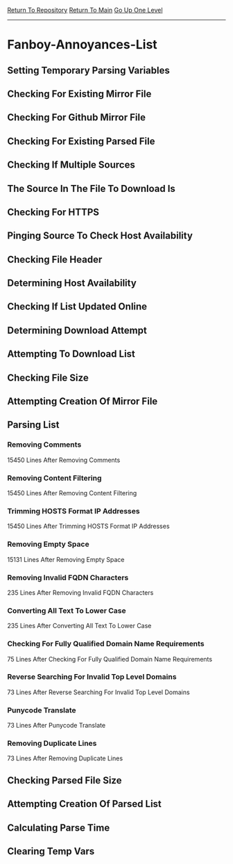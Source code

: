 [Return To Repository](https://github.com/bast69/piholeparser/)
[Return To Main](https://github.com/bast69/piholeparser/blob/master/RecentRunLogs/Mainlog.md)
[Go Up One Level](https://github.com/bast69/piholeparser/blob/master/RecentRunLogs/TopLevelScripts/30-Processing-External-Blacklists.md)
____________________________________
# Fanboy-Annoyances-List
## Setting Temporary Parsing Variables
## Checking For Existing Mirror File
## Checking For Github Mirror File
## Checking For Existing Parsed File
## Checking If Multiple Sources
## The Source In The File To Download Is
## Checking For HTTPS
## Pinging Source To Check Host Availability
## Checking File Header
## Determining Host Availability
## Checking If List Updated Online
## Determining Download Attempt
## Attempting To Download List
## Checking File Size
## Attempting Creation Of Mirror File
## Parsing List
### Removing Comments
15450 Lines After Removing Comments
### Removing Content Filtering
15450 Lines After Removing Content Filtering
### Trimming HOSTS Format IP Addresses
15450 Lines After Trimming HOSTS Format IP Addresses
### Removing Empty Space
15131 Lines After Removing Empty Space
### Removing Invalid FQDN Characters
235 Lines After Removing Invalid FQDN Characters
### Converting All Text To Lower Case
235 Lines After Converting All Text To Lower Case
### Checking For Fully Qualified Domain Name Requirements
75 Lines After Checking For Fully Qualified Domain Name Requirements
### Reverse Searching For Invalid Top Level Domains
73 Lines After Reverse Searching For Invalid Top Level Domains
### Punycode Translate
73 Lines After Punycode Translate
### Removing Duplicate Lines
73 Lines After Removing Duplicate Lines
## Checking Parsed File Size
## Attempting Creation Of Parsed List
## Calculating Parse Time
## Clearing Temp Vars
